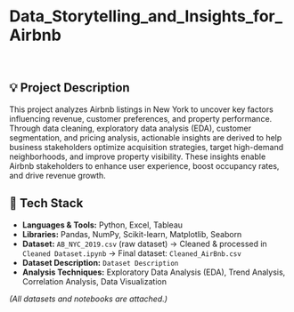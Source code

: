 # Data_Storytelling_and_Insights_for_Airbnb
</br>

## 💡 Project Description
This project analyzes Airbnb listings in New York to uncover key factors influencing revenue, customer preferences, and property performance. Through data cleaning, exploratory data analysis (EDA), customer segmentation, and pricing analysis, actionable insights are derived to help business stakeholders optimize acquisition strategies, target high-demand neighborhoods, and improve property visibility. These insights enable Airbnb stakeholders to enhance user experience, boost occupancy rates, and drive revenue growth.

## 🔧 Tech Stack  

- **Languages & Tools:** Python, Excel, Tableau  
- **Libraries:** Pandas, NumPy, Scikit-learn, Matplotlib, Seaborn  
- **Dataset:** `AB_NYC_2019.csv` (raw dataset) → Cleaned & processed in `Cleaned Dataset.ipynb` → Final dataset: `Cleaned_AirBnb.csv`  
- **Dataset Description:** `Dataset Description`  
- **Analysis Techniques:** Exploratory Data Analysis (EDA), Trend Analysis, Correlation Analysis, Data Visualization  

*(All datasets and notebooks are attached.)*


